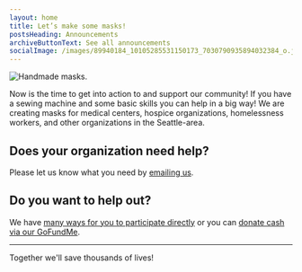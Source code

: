 ```yaml
---
layout: home
title: Let’s make some masks!
postsHeading: Announcements
archiveButtonText: See all announcements
socialImage: /images/89940184_10105285531150173_7030790935894032384_o.jpg
---
```

![Handmade masks.](/images/masks.jpg)

Now is the time to get into action to and support our community! If you have a sewing machine and some basic skills you can help in a big way! We are creating masks for medical centers, hospice organizations, homelessness workers, and other organizations in the Seattle-area.



## Does your organization need help?

Please let us know what you need by <a href="mailto:CraftersAgainstCOVID19Seattle@gmail.com">emailing us</a>. 

## Do you want to help out?

We have [many ways for you to participate directly](/volunteer/) or you can [donate cash via our GoFundMe](https://www.gofundme.com/f/crafters-against-covid19-seattle).

<hr>

Together we'll save thousands of lives!